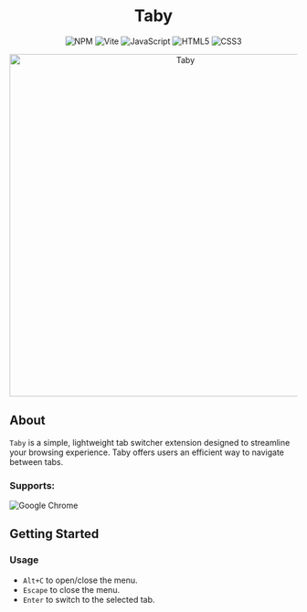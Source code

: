 <h1 align="center">Taby</h1>

<div align="center">

![NPM](https://img.shields.io/badge/NPM-%23CB3837.svg?style=for-the-badge&logo=npm&logoColor=white)
![Vite](https://img.shields.io/badge/vite-%23646CFF.svg?style=for-the-badge&logo=vite&logoColor=white)
![JavaScript](https://img.shields.io/badge/javascript-%23323330.svg?style=for-the-badge&logo=javascript&logoColor=%23F7DF1E)
![HTML5](https://img.shields.io/badge/html5-%23E34F26.svg?style=for-the-badge&logo=html5&logoColor=white)
![CSS3](https://img.shields.io/badge/css3-%231572B6.svg?style=for-the-badge&logo=css3&logoColor=white)

</div>

<div align=center>
  <img width="600" alt="Taby" src="https://github.com/ByHelyo/taby/assets/70762494/29e07113-7657-470b-a843-ef8fb0b5c861" />
</div>

<h2>About</h2>

``Taby`` is a simple, lightweight tab switcher extension designed to streamline your browsing experience. Taby offers users an
efficient way to navigate between tabs.

### Supports:

![Google Chrome](https://img.shields.io/badge/Google%20Chrome-4285F4?style=for-the-badge&logo=GoogleChrome&logoColor=white)

<h2>Getting Started</h2>

<h3>Usage</h3>

* ``Alt+C`` to open/close the menu.
* ``Escape`` to close the menu.
* ``Enter`` to switch to the selected tab.
